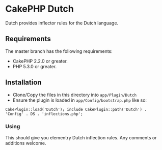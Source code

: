 # CakePHP Dutch

Dutch provides inflector rules for the Dutch language.

## Requirements

The master branch has the following requirements:

* CakePHP 2.2.0 or greater.
* PHP 5.3.0 or greater.

## Installation

* Clone/Copy the files in this directory into `app/Plugin/Dutch`
* Ensure the plugin is loaded in `app/Config/bootstrap.php` like so:

`CakePlugin::load('Dutch');
include CakePlugin::path('Dutch') . 'Config' . DS . 'inflections.php';`

### Using

This should give you elementry Dutch inflection rules.
Any comments or additions welcome.
